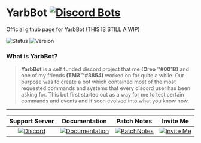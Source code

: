 # YarbBot [![Discord Bots](https://top.gg/api/widget/status/659980150946922497.svg?noavatar=true)](https://top.gg/bot/659980150946922497)
Official github page for YarbBot (THIS IS STILL A WIP)

![Status](https://img.shields.io/badge/Current%20Status-Developing-important?style=for-the-badge)
![Version](https://img.shields.io/badge/Current%20Version-V1.0-blue?style=for-the-badge)
### What is **YarbBot**?

> **YarbBot** is a self funded discord project that me **(Oreo ™#0018)** and one of my friends **(TMƧ ™#3854)** worked on for quite a while. Our purpose was to create a bot which contained most of the most requested commands and systems that every discord user has been asking for. This bot first started out as a way for me to test certain commands and events and it soon evolved into what you know now.
---
| Support Server | Documentation | Patch Notes | Invite Me
| :---: | :---: | :---: | :---:
| [![Discord](https://img.shields.io/discord/836198903611260988.svg?label=&logo=discord&logoColor=ffffff&color=7389D8&labelColor=6A7EC2)](https://discord.gg/m5RYsDSngD)| [![Documentation](https://img.shields.io/badge/Documentation-📃-success?style=for-the-badge)](https://github.com/TheOreoTM/ArbBot/blob/main/Documentation.md) | [![PatchNotes](https://img.shields.io/badge/Current%20Version-V1.01-success?style=for-the-badge)](https://github.com/TheOreoTM/ArbBot/blob/main/PatchNotes.md) | [![Invite Me](https://img.shields.io/badge/Invite%20Me-Here-informational?style=for-the-badge)](https://discord.com/oauth2/authorize?client_id=659980150946922497&scope=bot&permissions=8586788087)

